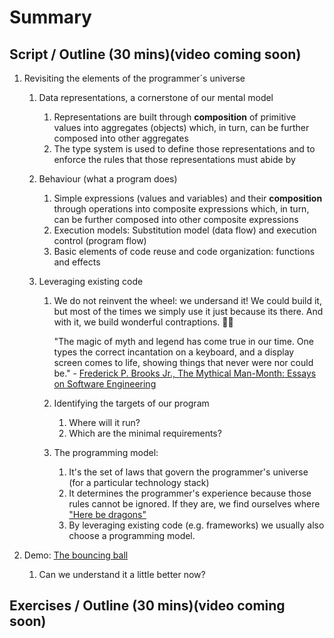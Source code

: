 # Summary

## Script / Outline (30 mins)(video coming soon)
1. Revisiting the elements of the programmer´s universe
   
   1. Data representations, a cornerstone of our mental model
      1. Representations are built through **composition** of primitive values into aggregates (objects) which, in turn, can be further composed into other aggregates
      2. The type system is used to define those representations and to enforce the rules that those representations must abide by
  
   2. Behaviour (what a program does)
      1. Simple expressions (values and variables) and their **composition** through operations into composite expressions which, in turn, can be further composed into other composite expressions
      2. Execution models: Substitution model (data flow) and execution control (program flow) 
      3. Basic elements of code reuse and code organization: functions and effects
   
   3. Leveraging existing code
      1. We do not reinvent the wheel: we undersand it! We could build it, but most of the times we simply use it just because its there. And with it, we build wonderful contraptions. 🧙🔮

          "The magic of myth and legend has come true in our time. One types the correct incantation on a keyboard, and a display screen comes to life, showing things that never were nor could be." - [Frederick P. Brooks Jr., The Mythical Man-Month: Essays on Software Engineering](https://en.wikipedia.org/wiki/The_Mythical_Man-Month)    

      2. Identifying the targets of our program
         1. Where will it run?
         2. Which are the minimal requirements?

      3. The programming model: 
         1. It's the set of laws that govern the programmer's universe (for a particular technology stack)
         2. It determines the programmer's experience because those rules cannot be ignored. If they are, we find ourselves where ["Here be dragons"](https://en.wikipedia.org/wiki/Here_be_dragons)
         3. By leveraging existing code (e.g. frameworks) we usually also choose a programming model.

2. Demo: [The bouncing ball](https://gist.github.com/palbp/55f8477f232b06f8bfdf7d30f4735d2a)
   1. Can we understand it a little better now?


## Exercises / Outline (30 mins)(video coming soon)

 
